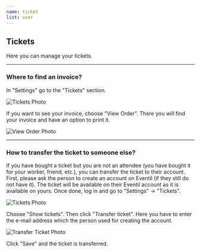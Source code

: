 ```yaml
---
name: ticket
list: user
---
```

<section>

## Tickets

Here you can manage your tickets.

---

### Where to find an invoice?
In "Settings" go to the "Tickets" section.

![Tickets Photo](/images/yourticketslist.svg)

If you want to see your invoice, choose "View Order". There you will find your invoice and have an option to print it.

![View Order Photo](/images/ticketinvoice.svg)

---

### How to transfer the ticket to someone else?

If you have bought a ticket but you are not an attendee (you have bought it for your worker, friend, etc.), you can transfer the ticket to their account. First, please ask the person to create an account on Eventil (if they still do not have it). The ticket will be available on their Eventil account as it is available on yours. Once done, log in and go to "Settings" → "Tickets".

![Tickets Photo](/images/yourticketslist.svg)

Choose "Show tickets". Then click "Transfer ticket". Here you have to enter the e-mail address which the person used for creating the account.

![Transfer Ticket Photo](/images/tickettransfer.svg)

Click "Save" and the ticket is transferred.
</section>
